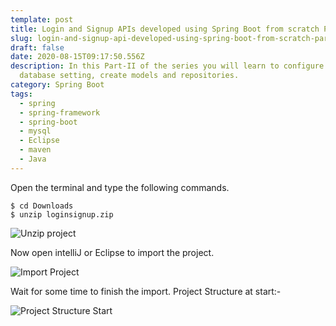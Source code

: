 ```yaml
---
template: post
title: Login and Signup APIs developed using Spring Boot from scratch Part-II
slug: login-and-signup-api-developed-using-spring-boot-from-scratch-part-2
draft: false
date: 2020-08-15T09:17:50.556Z
description: In this Part-II of the series you will learn to configure our
  database setting, create models and repositories.
category: Spring Boot
tags:
  - spring
  - spring-framework
  - spring-boot
  - mysql
  - Eclipse
  - maven
  - Java
---
```

Open the terminal and type the following commands.

```shell
$ cd Downloads
$ unzip loginsignup.zip

```

![Unzip project](/media/unzip_project.jpg "Unzip project")

Now open intelliJ or Eclipse to import the project.

![Import Project](/media/open.jpg "Import Project")

Wait for some time to finish the import. Project Structure at start:- 

![Project Structure Start](/media/initail-project-structure.jpg "Project Structure Start")